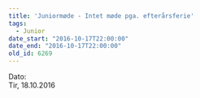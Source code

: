 ```yaml
---
title: 'Juniormøde - Intet møde pga. efterårsferie'
tags:
  - Junior
date_start: "2016-10-17T22:00:00"
date_end: "2016-10-17T22:00:00"
old_id: 6269
---
```

<div class="field field-type-datetime field-field-tidspunkt">
    <div class="field-items">
            <div class="field-item odd">
                      <div class="field-label-inline-first">
              Dato:&nbsp;</div>
                    Tir, 18.10.2016        </div>
        </div>
</div>